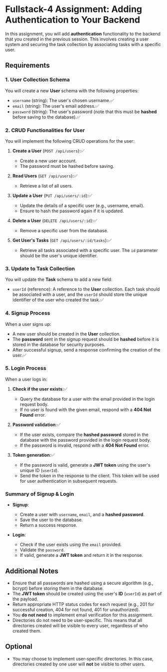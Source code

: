 # Fullstack-4 Assignment: Adding Authentication to Your Backend

In this assignment, you will add **authentication** functionality to the backend that you created in the previous session. This involves creating a user system and securing the task collection by associating tasks with a specific user.

## Requirements

### 1. User Collection Schema

You will create a new **User** schema with the following properties:

- `username` (string): The user's chosen username.✅
- `email` (string): The user's email address.✅
- `password` (string): The user's password (note that this must be **hashed** before saving to the database).✅

### 2. CRUD Functionalities for User

You will implement the following CRUD operations for the user:

1. **Create a User** (`POST /api/users`):✅

   - Create a new user account.
   - The password must be hashed before saving.

2. **Read Users** (`GET /api/users`):✅

   - Retrieve a list of all users.

3. **Update a User** (`PUT /api/users/:id`):✅

   - Update the details of a specific user (e.g., username, email).
   - Ensure to hash the password again if it is updated.

4. **Delete a User** (`DELETE /api/users/:id`):✅

   - Remove a specific user from the database.

5. **Get User's Tasks** (`GET /api/users/:id/tasks`):✅
   - Retrieve all tasks associated with a specific user. The `id` parameter should be the user's unique identifier.

### 3. Update to Task Collection

You will update the **Task** schema to add a new field:

- `userId` (reference): A reference to the **User** collection. Each task should be associated with a user, and the `userId` should store the unique identifier of the user who created the task.✅

### 4. Signup Process

When a user signs up:

- A new user should be created in the **User** collection.
- The **password** sent in the signup request should be **hashed** before it is stored in the database for security purposes.
- After successful signup, send a response confirming the creation of the user.✅

### 5. Login Process

When a user logs in:

1. **Check if the user exists**:✅

   - Query the database for a user with the email provided in the login request body.
   - If no user is found with the given email, respond with a **404 Not Found** error.

2. **Password validation**:✅

   - If the user exists, compare the **hashed password** stored in the database with the password provided in the login request body.
   - If the password is invalid, respond with a **404 Not Found** error.

3. **Token generation**:✅
   - If the password is valid, generate a **JWT token** using the user's unique ID (`userId`).
   - Send the token in the response to the client. This token will be used for user authentication in subsequent requests.

### Summary of Signup & Login

- **Signup**:

  - Create a user with `username`, `email`, and a **hashed password**.
  - Save the user to the database.
  - Return a success response.

- **Login**:
  - Check if the user exists using the `email` provided.
  - Validate the `password`.
  - If valid, generate a **JWT token** and return it in the response.

## Additional Notes

- Ensure that all passwords are hashed using a secure algorithm (e.g., bcrypt) before storing them in the database.
- The **JWT token** should be created using the user's **ID** (`userId`) as part of the payload.
- Return appropriate HTTP status codes for each request (e.g., 201 for successful creation, 404 for not found, 401 for unauthorized).
- You **do not need** to implement email verification for this assignment.
- Directories do not need to be user-specific. This means that all directories created will be visible to every user, regardless of who created them.

## Optional

- You may choose to implement user-specific directories. In this case, directories created by one user will **not** be visible to other users.
